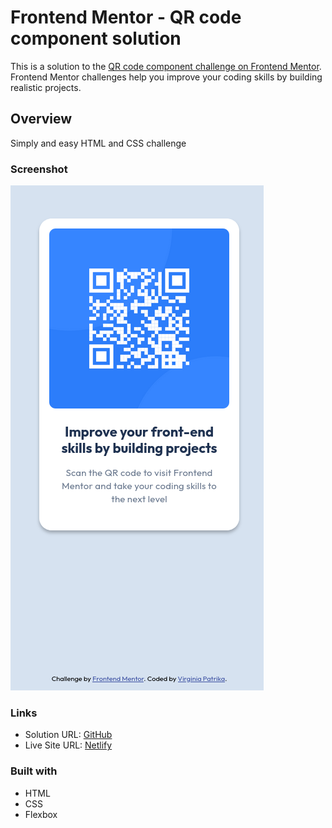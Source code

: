 # Frontend Mentor - QR code component solution

This is a solution to the [QR code component challenge on Frontend Mentor](https://www.frontendmentor.io/challenges/qr-code-component-iux_sIO_H). Frontend Mentor challenges help you improve your coding skills by building realistic projects.

## Overview

Simply and easy HTML and CSS challenge

### Screenshot

![Screenshot of my solution](./ScreenshotSolution.png)

### Links

- Solution URL: [GitHub](https://github.com/VirginiaPat/qr-code-component-main.git)
- Live Site URL: [Netlify](https://qr-code-component-challenge-virgi.netlify.app)

### Built with

- HTML
- CSS
- Flexbox
